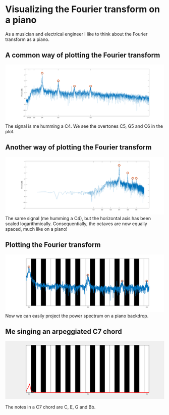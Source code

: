 # Visualizing the Fourier transform on a piano
As a musician and electrical engineer I like to think about the Fourier transform as a piano.

## A common way of plotting the Fourier transform
![](c-linear-freq.png)
The signal is me humming a C4. We see the overtones C5, G5 and C6 in the plot.

## Another way of plotting the Fourier transform
![](c-log-freq.png)
The same signal (me humming a C4), but the horizontal axis has been scaled logarithmically. Consequentially, the octaves are now equally spaced, much like on a piano!

## Plotting the Fourier transform
![](c-piano.png)
Now we can easily project the power spectrum on a piano backdrop.

## Me singing an arpeggiated C7 chord
![](c7.gif)

The notes in a C7 chord are C, E, G and Bb.
